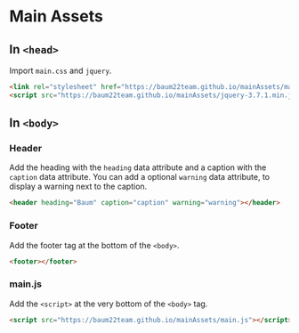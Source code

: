 # Main Assets
## In `<head>`
Import `main.css` and `jquery`.
```html
<link rel="stylesheet" href="https://baum22team.github.io/mainAssets/main.css">
<script src="https://baum22team.github.io/mainAssets/jquery-3.7.1.min.js" type="text/javascript"></script>
```
## In `<body>`
### Header
Add the heading with the `heading` data attribute and a caption with the `caption` data attribute. You can add a optional `warning` data attribute, to display a warning next to the caption.
```html
<header heading="Baum" caption="caption" warning="warning"></header>
```
### Footer
Add the footer tag at the bottom of the `<body>`.
```html
<footer></footer>
```
### main.js
Add the `<script>` at the very bottom of the `<body>` tag. 
```html
<script src="https://baum22team.github.io/mainAssets/main.js"></script>
```
